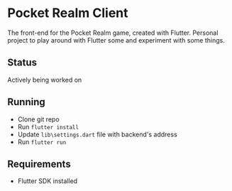 # Pocket Realm Client

The front-end for the Pocket Realm game, created with Flutter.  Personal project to play around with Flutter some and experiment with some things.

## Status
Actively being worked on

## Running

- Clone git repo
- Run `flutter install`
- Update `lib\settings.dart` file with backend's address
- Run `flutter run`

## Requirements

* Flutter SDK installed